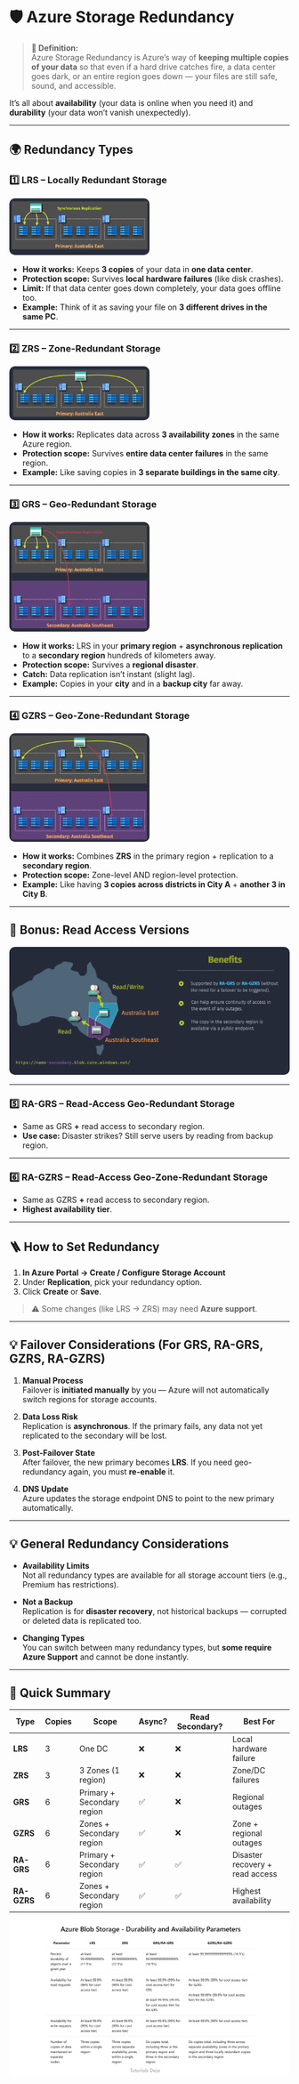 # 🛡️ **Azure Storage Redundancy**

> **📖 Definition:**  
> Azure Storage Redundancy is Azure’s way of **keeping multiple copies of your data** so that even if a hard drive catches fire, a data center goes dark, or an entire region goes down — your files are still safe, sound, and accessible.

It’s all about **availability** (your data is online when you need it) and **durability** (your data won’t vanish unexpectedly).

---

## 🌍 **Redundancy Types**

### 1️⃣ **LRS – Locally Redundant Storage**

<div align="left">
  <img src="imageS/LRS.png" alt="Locally Redundant Storage" style="width: 50%; border-radius: 10px;">
</div>

- **How it works:** Keeps **3 copies** of your data in **one data center**.
- **Protection scope:** Survives **local hardware failures** (like disk crashes).
- **Limit:** If that data center goes down completely, your data goes offline too.
- **Example:** Think of it as saving your file on **3 different drives in the same PC**.

---

### 2️⃣ **ZRS – Zone-Redundant Storage**

<div align="left">
  <img src="images/ZRS.png" alt="Zone-Redundant Storage" style="width: 50%; border-radius: 10px;">
</div>

- **How it works:** Replicates data across **3 availability zones** in the same Azure region.
- **Protection scope:** Survives **entire data center failures** in the same region.
- **Example:** Like saving copies in **3 separate buildings in the same city**.

---

### 3️⃣ **GRS – Geo-Redundant Storage**

<div align="left">
  <img src="images/GRS.png" alt="Geo-Redundant Storage" style="width: 50%; border-radius: 10px;">
</div>

- **How it works:** LRS in your **primary region** + **asynchronous replication** to a **secondary region** hundreds of kilometers away.
- **Protection scope:** Survives a **regional disaster**.
- **Catch:** Data replication isn’t instant (slight lag).
- **Example:** Copies in your **city** and in a **backup city** far away.

---

### 4️⃣ **GZRS – Geo-Zone-Redundant Storage**

<div align="left">
  <img src="images/GZRS.png" alt="Geo-Zone-Redundant Storage" style="width: 50%; border-radius: 10px;">
</div>

- **How it works:** Combines **ZRS** in the primary region + replication to a **secondary region**.
- **Protection scope:** Zone-level AND region-level protection.
- **Example:** Like having **3 copies across districts in City A** + **another 3 in City B**.

---

## 📖 **Bonus: Read Access Versions**

<div align="center">
<img src="images/sa-storage-redundancy-notes-1.png" alt="Read Access Options" style="border-radius:10px;width:100%">
</div>

---

### 5️⃣ **RA-GRS – Read-Access Geo-Redundant Storage**

- Same as GRS **+** read access to secondary region.
- **Use case:** Disaster strikes? Still serve users by reading from backup region.

---

### 6️⃣ **RA-GZRS – Read-Access Geo-Zone-Redundant Storage**

- Same as GZRS **+** read access to secondary region.
- **Highest availability tier**.

---

## 🪜 **How to Set Redundancy**

1. **In Azure Portal → Create / Configure Storage Account**
2. Under **Replication**, pick your redundancy option.
3. Click **Create** or **Save**.

> ⚠️ Some changes (like LRS → ZRS) may need **Azure support**.

---

## 💡 **Failover Considerations** (For GRS, RA-GRS, GZRS, RA-GZRS)

1. **Manual Process**  
   Failover is **initiated manually** by you — Azure will not automatically switch regions for storage accounts.

2. **Data Loss Risk**  
   Replication is **asynchronous**. If the primary fails, any data not yet replicated to the secondary will be lost.

3. **Post-Failover State**  
   After failover, the new primary becomes **LRS**.
   If you need geo-redundancy again, you must **re-enable** it.

4. **DNS Update**  
   Azure updates the storage endpoint DNS to point to the new primary automatically.

---

## 💡 **General Redundancy Considerations**

- **Availability Limits**  
  Not all redundancy types are available for all storage account tiers (e.g., Premium has restrictions).

- **Not a Backup**  
  Replication is for **disaster recovery**, not historical backups — corrupted or deleted data is replicated too.

- **Changing Types**  
  You can switch between many redundancy types, but **some require Azure Support** and cannot be done instantly.

---

## **🏁 Quick Summary**

| Type        | Copies | Scope                      | Async? | Read Secondary? | Best For                        |
| ----------- | ------ | -------------------------- | ------ | --------------- | ------------------------------- |
| **LRS**     | 3      | One DC                     | ❌     | ❌              | Local hardware failure          |
| **ZRS**     | 3      | 3 Zones (1 region)         | ❌     | ❌              | Zone/DC failures                |
| **GRS**     | 6      | Primary + Secondary region | ✅     | ❌              | Regional outages                |
| **GZRS**    | 6      | Zones + Secondary region   | ✅     | ❌              | Zone + regional outages         |
| **RA-GRS**  | 6      | Primary + Secondary region | ✅     | ✅              | Disaster recovery + read access |
| **RA-GZRS** | 6      | Zones + Secondary region   | ✅     | ✅              | Highest availability            |

<div align="center" style="background-color: #ffff; border-radius: 10px;">
  <img src="images/1759846250019.png" alt="1759846250019" style="width: 80%; border-radius: 10px; border: 2px solid white;">
</div>
